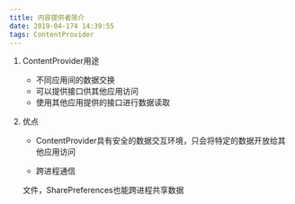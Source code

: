 ```yaml
---
title: 内容提供者简介
date: 2019-04-174 14:39:55
tags: ContentProvider
---
```




<!-- more -->



1. ContentProvider用途

   - 不同应用间的数据交换
   - 可以提供接口供其他应用访问
   - 使用其他应用提供的接口进行数据读取

2. 优点

   - ContentProvider具有安全的数据交互环境，只会将特定的数据开放给其他应用访问

   - 跨进程通信

   文件，SharePreferences也能跨进程共享数据